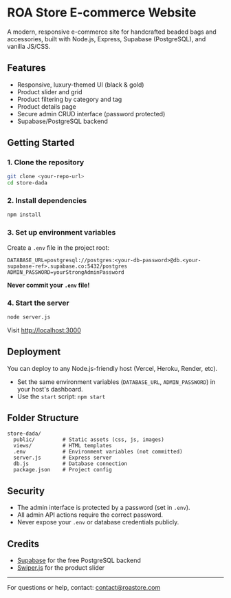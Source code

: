 # ROA Store E-commerce Website

A modern, responsive e-commerce site for handcrafted beaded bags and accessories, built with Node.js, Express, Supabase (PostgreSQL), and vanilla JS/CSS.

## Features
- Responsive, luxury-themed UI (black & gold)
- Product slider and grid
- Product filtering by category and tag
- Product details page
- Secure admin CRUD interface (password protected)
- Supabase/PostgreSQL backend

## Getting Started

### 1. Clone the repository
```sh
git clone <your-repo-url>
cd store-dada
```

### 2. Install dependencies
```sh
npm install
```

### 3. Set up environment variables
Create a `.env` file in the project root:
```
DATABASE_URL=postgresql://postgres:<your-db-password>@db.<your-supabase-ref>.supabase.co:5432/postgres
ADMIN_PASSWORD=yourStrongAdminPassword
```

**Never commit your `.env` file!**

### 4. Start the server
```sh
node server.js
```
Visit [http://localhost:3000](http://localhost:3000)

## Deployment

You can deploy to any Node.js-friendly host (Vercel, Heroku, Render, etc).
- Set the same environment variables (`DATABASE_URL`, `ADMIN_PASSWORD`) in your host's dashboard.
- Use the `start` script: `npm start`

## Folder Structure
```
store-dada/
  public/         # Static assets (css, js, images)
  views/          # HTML templates
  .env            # Environment variables (not committed)
  server.js       # Express server
  db.js           # Database connection
  package.json    # Project config
```

## Security
- The admin interface is protected by a password (set in `.env`).
- All admin API actions require the correct password.
- Never expose your `.env` or database credentials publicly.

## Credits
- [Supabase](https://supabase.com/) for the free PostgreSQL backend
- [Swiper.js](https://swiperjs.com/) for the product slider

---

For questions or help, contact: contact@roastore.com 